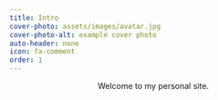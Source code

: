 ```yaml
---
title: Intro
cover-photo: assets/images/avatar.jpg
cover-photo-alt: example cover photo
auto-header: none
icon: fa-comment
order: 1
---
```


<p align="center"> Welcome to my personal site. </p>
